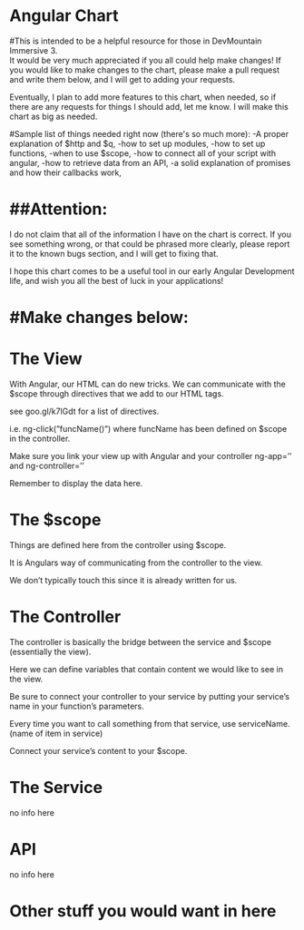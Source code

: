Angular Chart
=============

#This is intended to be a helpful resource for those in DevMountain Immersive 3.  
It would be very much appreciated if you all could help make changes! 
If you would like to make changes to the chart, please make a pull request and write them below, and I will get to adding your requests.

Eventually, I plan to add more features to this chart, when needed, so if there are any requests for things I should add, let me know.  I will make this chart as big as needed.


#Sample list of things needed right now (there's so much more):
-A proper explanation of $http and $q,
-how to set up modules,
-how to set up functions,
-when to use $scope,
-how to connect all of your script with angular,
-how to retrieve data from an API,
-a solid explanation of promises and how their callbacks work,




##Attention: 
=============
I do not claim that all of the information I have on the chart is correct.  If you see something wrong, or that could be phrased more clearly, please report it to the known bugs section, and I will get to fixing that.  


I hope this chart comes to be a useful tool in our early Angular Development life, and wish you all the best of luck in your applications!






#Make changes below:
=================



The View
========

With Angular, our HTML can do new tricks.  We can communicate with the $scope through
directives that we add to our HTML tags.

see goo.gl/k7lGdt 
for a list of directives.

i.e. ng-click(”funcName()”)
where funcName has been defined on $scope in 
the controller.

Make sure you link your view up with Angular and your controller
ng-app=’’ and ng-controller=’’

Remember to display the data here.





The $scope
===========

Things are defined here from the controller using $scope.

It is Angulars way of
communicating from the
controller to the view.

We don’t typically touch this since it is already written for us.



The Controller
============

The controller is basically 
the bridge 
between the service and $scope (essentially the view).

Here we can define variables that contain content we would like to see in the view.


Be sure to connect your
controller to your service by putting your service’s name in your function’s parameters.

Every time you want to call something from that service, use serviceName.(name of item in service)

Connect your service’s content to your $scope.





The Service
==========

no info here




API
=====

no info here






Other stuff you would want in here
====================











